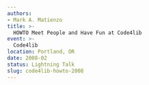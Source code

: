 ```yaml
---
authors:
- Mark A. Matienzo
title: >-
  HOWTO Meet People and Have Fun at Code4lib
event: >-
  Code4lib
location: Portland, OR
date: 2008-02
status: Lightning Talk
slug: code4lib-howto-2008
---
```

